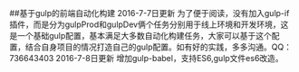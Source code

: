 ##基于gulp的前端自动化构建
2016-7-7日更新
为了便于阅读，没有加入gulp-if插件，而是分为gulpProd和gulpDev俩个任务分别用于线上环境和开发环境，这是一个基础gulp配置，基本满足大多数自动化构建任务，大家可以基于这个配置，结合自身项目的情况打造自己的gulp配置。如有好的实践，多多沟通。QQ：736643403
2016-7-8日更新
增加gulp-babel，支持ES6,gulp文件es6改造。
